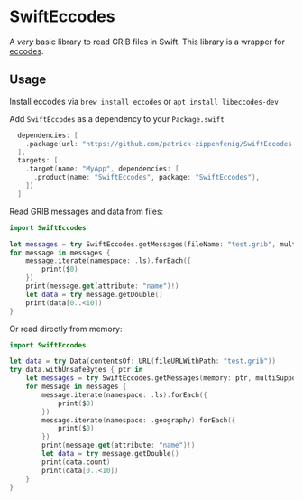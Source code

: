 # SwiftEccodes

A *very* basic library to read GRIB files in Swift. This library is a wrapper for [eccodes](https://github.com/ecmwf/eccodes).


## Usage
Install eccodes via `brew install eccodes` or `apt install libeccodes-dev`

Add `SwiftEccodes` as a dependency to your `Package.swift`

```swift
  dependencies: [
    .package(url: "https://github.com/patrick-zippenfenig/SwiftEccodes.git", from: "1.0.0")
  ],
  targets: [
    .target(name: "MyApp", dependencies: [
      .product(name: "SwiftEccodes", package: "SwiftEccodes"),
    ])
  ]
```

Read GRIB messages and data from files:

```swift
import SwiftEccodes

let messages = try SwiftEccodes.getMessages(fileName: "test.grib", multiSupport: true)
for message in messages {
    message.iterate(namespace: .ls).forEach({
        print($0)
    })
    print(message.get(attribute: "name")!)
    let data = try message.getDouble()
    print(data[0..<10])
}
```

Or read directly from memory:

```swift
import SwiftEccodes

let data = try Data(contentsOf: URL(fileURLWithPath: "test.grib"))
try data.withUnsafeBytes { ptr in
    let messages = try SwiftEccodes.getMessages(memory: ptr, multiSupport: true)
    for message in messages {
        message.iterate(namespace: .ls).forEach({
            print($0)
        })
        message.iterate(namespace: .geography).forEach({
            print($0)
        })
        print(message.get(attribute: "name")!)
        let data = try message.getDouble()
        print(data.count)
        print(data[0..<10])
    }
}
```
